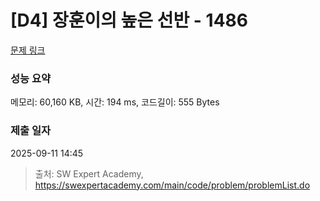 # [D4] 장훈이의 높은 선반 - 1486 

[문제 링크](https://swexpertacademy.com/main/code/problem/problemDetail.do?contestProbId=AV2b7Yf6ABcBBASw) 

### 성능 요약

메모리: 60,160 KB, 시간: 194 ms, 코드길이: 555 Bytes

### 제출 일자

2025-09-11 14:45



> 출처: SW Expert Academy, https://swexpertacademy.com/main/code/problem/problemList.do
